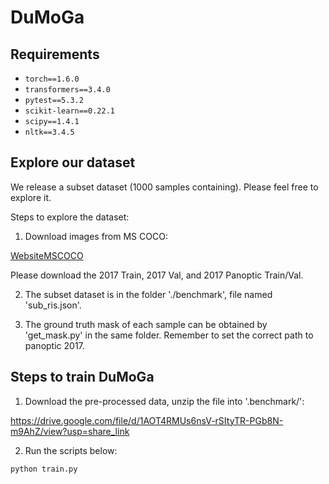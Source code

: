 # DuMoGa

## Requirements
* `torch==1.6.0`
* `transformers==3.4.0`
* `pytest==5.3.2`
* `scikit-learn==0.22.1`
* `scipy==1.4.1`
* `nltk==3.4.5`

## Explore our dataset
We release a subset dataset (1000 samples containing). Please feel free to explore it.

Steps to explore the dataset:

1. Download images from MS COCO:  

[WebsiteMSCOCO](https://cocodataset.org/#download)

Please download the 2017 Train, 2017 Val, and 2017 Panoptic Train/Val.

2. The subset dataset is in the folder './benchmark', file named 'sub_ris.json'.

3. The ground truth mask of each sample can be obtained by 'get_mask.py' in the same folder. Remember to set the correct path to panoptic 2017.

## Steps to train DuMoGa
1. Download the pre-processed data, unzip the file into '.benchmark/':

https://drive.google.com/file/d/1AOT4RMUs6nsV-rSItyTR-PGb8N-m9AhZ/view?usp=share_link

2. Run the scripts below:
```bash
python train.py
